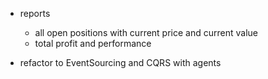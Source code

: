 

- reports
  - all open positions with current price and current value
  - total profit and performance

- refactor to EventSourcing and CQRS with agents
